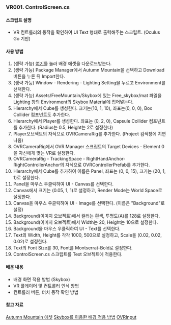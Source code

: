 ### VR001. ControlScreen.cs


#### 스크립트 설명
- VR 컨트롤러의 동작을 확인하여 UI Text 형태로 출력해주는 스크립트. (Oculus Go 기반)


#### 사용 방법
1. (생략 가능) [여기](https://assetstore.unity.com/packages/3d/environments/landscapes/autumn-mountain-52251)를 눌러 배경 에셋을 다운로드받는다.
2. (생략 가능) Package Manager에서 Autumn Mountain을 선택하고 Download 버튼을 누른 뒤 Import한다.
3. (생략 가능) Window - Rendering - Lighting Setting을 누르고 Environment를 선택한다.
4. (생략 가능) Assets/FreeMountain/Skybox에 있는 Free_skybox/mat 파일을 Lighting 창의 Environment의 Skybox Material에 집어넣는다.
5. Hierarchy에서 Cube를 생성한다. 크기는(10, 1, 10), 좌표는(0, 0, 0), Box Collider 컴포넌트도 추가한다.
6. Hierarchy에서 Player를 생성한다. 좌표는 (0, 2, 0), Capsule Collider 컴포넌트를 추가한다. (Radius는 0.5, Height는 2로 설정한다)
7. Player오브젝트의 자식으로 OVRCameraRig를 추가한다. (Project 검색창에 치면 나옴)
8. OVRCameraRig에서 OVR Manager 스크립트의 Target Devices - Element 0 을 자신에게 맞는 VR로 설정한다.
9. OVRCameraRig - TrackingSpace - RightHandAnchor-RightControllerAnchor의 자식으로 OVRControllerPrefab를 추가한다.
10. Hierarchy에서 Cube를 추가하여 이름은 Panel, 좌표는 (0, 0, 15), 크기는 (20, 1, 1)로 설정한다.
11. Panel을 마우스 우클릭하여 UI - Canvas를 선택한다.
12. Canvas에서 크기는 (0.05, 1, 1)로 설정하고, Render Mode는 World Space로 설정한다.
13. Canvas을 마우스 우클릭하여 UI - Image를 선택한다. (이름은 "Background"로 설정)
14. Background(이미지 오브젝트)에서 컬러는 흰색, 투명도(A)를 128로 설정한다.
15. Background(이미지 오브젝트)에서 Width는 20, Height는 10으로 설정한다.
16. Background을 마우스 우클릭하여 UI - Text를 선택한다.
17. Text의 Width, Height를 각각 1000, 500으로 설정하고, Scale을 (0.02, 0.02, 0.02)로 설정한다.
18. Text의 Font Size를 30, Font를 Montserrat-Bold로 설정한다.
19. ControlScreen.cs 스크립트를 Text 오브젝트에 적용한다.



#### 배운 내용
- 배경 화면 적용 방법 (Skybox)
- VR 플레이어 및 컨트롤러 인식 방법
- 컨트롤러 버튼, 터치 동작 확인 방법


#### 참고 자료
[Autumn Mountain 에셋](https://assetstore.unity.com/packages/3d/environments/landscapes/autumn-mountain-52251)
[Skybox를 이용한 배경 적용 방법](https://you-rang.tistory.com/133)
[OVRInput](https://developer.oculus.com/documentation/unity/latest/concepts/unity-ovrinput/)
